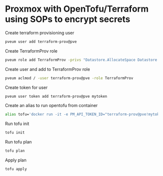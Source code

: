 # Proxmox with OpenTofu/Terraform using SOPs to encrypt secrets


Create terraform provisioning user

```bash
pveum user add terraform-prov@pve
```

Create TerraformProv role

```bash
pveum role add TerraformProv -privs "Datastore.AllocateSpace Datastore.AllocateTemplate Datastore.Audit Pool.Allocate Sys.Audit Sys.Console Sys.Modify VM.Allocate VM.Audit VM.Clone VM.Config.CDROM VM.Config.Cloudinit VM.Config.CPU VM.Config.Disk VM.Config.HWType VM.Config.Memory VM.Config.Network VM.Config.Options VM.Migrate VM.Monitor VM.PowerMgmt SDN.Use Mapping.Use"
```

Create user and add to TerraformProv role

```bash
pveum aclmod / -user terraform-prov@pve -role TerraformProv
```

Create token for user

```bash
pveum user token add terraform-prov@pve mytoken
```

Create an alias to run opentofu from container

```bash
alias tofu='docker run -it -e PM_API_TOKEN_ID="terraform-prov@pve!mytoken" -e PM_API_TOKEN_SECRET="<secret-key>" -v $HOME/.config/sops/age/keys.txt:/root/.config/sops/age/keys.txt -v ${PWD}:/app -w /app ghcr.io/opentofu/opentofu:latest '
```

Run tofu init
```bash
tofu init
```

Run tofu plan
```bash
tofu plan
```

Apply plan
```bash
tofu apply
```
